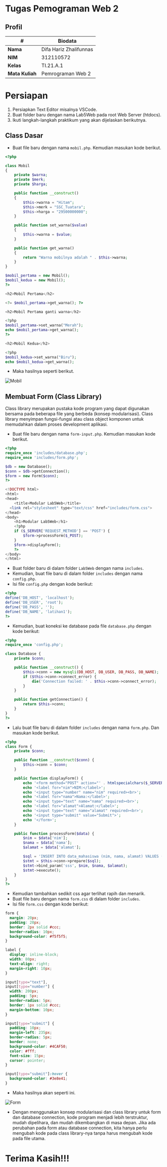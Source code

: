 # Tugas Pemograman Web 2
## Profil
| #               | Biodata                  |
| --------------- | ------------------------ |
| **Nama**        | Difa Hariz Zhalifunnas   |
| **NIM**         | 312110572                |
| **Kelas**       | TI.21.A.1                |
| **Mata Kuliah** | Pemrograman Web 2        |

# Persiapan 
1. Persiapkan Text Editor misalnya VSCode.
2. Buat folder baru dengan nama Lab5Web pada root Web Server (htdocs).
3. Ikuti langkah-langkah praktikum yang akan dijelaskan berikutnya.

## Class Dasar
- Buat file baru dengan nama `mobil.php`. Kemudian masukan kode berikut.

```php
<?php

class Mobil
{
    private $warna;
    private $merk;
    private $harga;

    public function __construct()
    {
        $this->warna = "Hitam";
        $this->merk = "SSC_Tuatara";
        $this->harga = "29500000000";
    }

    public function set_warna($value)
    {
        $this->warna = $value;
    }

    public function get_warna()
    {
        return "Warna mobilnya adalah " . $this->warna;
    }
}

$mobil_pertama = new Mobil();
$mobil_kedua = new Mobil();
?>

<h2>Mobil Pertama</h2>

<?= $mobil_pertama->get_warna(); ?>

<h2>Mobil Pertama ganti warna</h2>

<?php
$mobil_pertama->set_warna("Merah");
echo $mobil_pertama->get_warna(); 
?>

<h2>Mobil Kedua</h2>

<?php
$mobil_kedua->set_warna("Biru");
echo $mobil_kedua->get_warna();
```

- Maka hasilnya seperti berikut.

![Mobil](img/mobil.png)

## Membuat Form (Class Library)
<p>Class library merupakan pustaka kode program yang dapat digunakan bersama pada beberapa file
yang berbeda (konsep modularisasi). Class library menyimpan fungsi-fungsi atau class object
komponen untuk memudahkan dalam proses development aplikasi.</p>

- Buat file baru dengan nama `form-input.php`. Kemudian masukan kode berikut.

```php
<?php
require_once 'includes/database.php';
require_once 'includes/form.php';

$db = new Database();
$conn = $db->getConnection();
$form = new Form($conn);
?>

<!DOCTYPE html>
<html>
<head>
	<title>Modular Lab5Web</title>
  <link rel="stylesheet" type="text/css" href="includes/form.css">
</head>
<body>
	<h1>Modular Lab5Web</h1>
	<?php
	if ($_SERVER['REQUEST_METHOD'] == 'POST') {
		$form->processForm($_POST);
	}
	$form->displayForm();
	?>
</body>
</html>
```

- Buat folder baru di dalam folder `Lab5Web` dengan nama `includes`.
- Kemudian, buat file baru di dalam folder `includes` dengan nama `config.php`.
- Isi file `config.php` dengan kode berikut:

```php
<?php
define('DB_HOST', 'localhost');
define('DB_USER', 'root');
define('DB_PASS', '');
define('DB_NAME', 'latihan1');
?>
```

- Kemudian, buat koneksi ke database pada file `database.php` dengan kode berikut:

```php
<?php
require_once 'config.php';

class Database {
	private $conn;

	public function __construct() {
		$this->conn = new mysqli(DB_HOST, DB_USER, DB_PASS, DB_NAME);
		if ($this->conn->connect_error) {
			die('Connection failed: ' . $this->conn->connect_error);
		}
	}

	public function getConnection() {
		return $this->conn;
	}
}
?>
```

- Lalu buat file baru di dalam folder `includes` dengan nama `form.php`. Dan masukan kode berikut.

```php
<?php
class Form {
	private $conn;

	public function __construct($conn) {
		$this->conn = $conn;
	}

	public function displayForm() {
		echo '<form method="POST" action="' . htmlspecialchars($_SERVER["PHP_SELF"]) . '">';
		echo '<label for="nim">NIM:</label>';
		echo '<input type="number" name="nim" required><br>';
		echo '<label for="nama">Nama:</label>';
		echo '<input type="text" name="nama" required><br>';
		echo '<label for="alamat">Alamat:</label>';
		echo '<input type="text" name="alamat" required><br>';
		echo '<input type="submit" value="Submit">';
		echo '</form>';
	}

	public function processForm($data) {
		$nim = $data['nim'];
		$nama = $data['nama'];
		$alamat = $data['alamat'];

		$sql = 'INSERT INTO data_mahasiswa (nim, nama, alamat) VALUES (?, ?, ?)';
		$stmt = $this->conn->prepare($sql);
		$stmt->bind_param('sss', $nim, $nama, $alamat);
		$stmt->execute();
	}
}
?>
```

- Kemudian tambahkan sedikit css agar terlihat rapih dan menarik.
- Buat file baru dengan nama `form.css` di dalam folder `includes`.
- Isi file `form.css` dengan kode berikut:

```css
form {
  margin: 20px;
  padding: 20px;
  border: 2px solid #ccc;
  border-radius: 10px;
  background-color: #f5f5f5;
}

label {
  display: inline-block;
  width: 80px;
  text-align: right;
  margin-right: 10px;
}

input[type="text"],
input[type="number"] {
  width: 200px;
  padding: 5px;
  border-radius: 5px;
  border: 1px solid #ccc;
  margin-bottom: 10px;
}

input[type="submit"] {
  padding: 10px;
  margin-left: 235px;
  border-radius: 5px;
  border: none;
  background-color: #4CAF50;
  color: #fff;
  font-size: 15px;
  cursor: pointer;
}

input[type="submit"]:hover {
  background-color: #3e8e41;
}
```

- Maka hasilnya akan seperti ini.

![Form](img/form.png)

- Dengan menggunakan konsep modularisasi dan class library untuk form dan database connection, kode program menjadi lebih terstruktur, mudah dipelihara, dan mudah dikembangkan di masa depan. Jika ada perubahan pada form atau database connection, kita hanya perlu mengubah kode pada class library-nya tanpa harus mengubah kode pada file utama.

# Terima Kasih!!!
